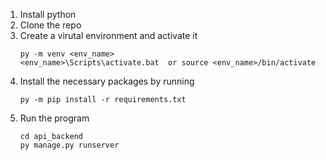 1. Install python
2. Clone the repo 
3. Create a virutal environment and activate it
   ```
   py -m venv <env_name>
   <env_name>\Scripts\activate.bat  or source <env_name>/bin/activate
   ```
4. Install the necessary packages by running  
   ```
   py -m pip install -r requirements.txt
   ```
5. Run the program
   ```
   cd api_backend
   py manage.py runserver
   ```
 